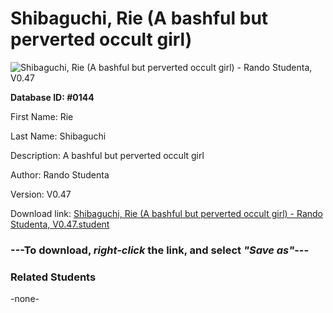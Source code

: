 # Shibaguchi, Rie (A bashful but perverted occult girl)

<img src="../../Files/Images/Shibaguchi, Rie (A bashful but perverted occult girl).png" title="Shibaguchi, Rie (A bashful but perverted occult girl) - Rando Studenta, V0.47">

**Database ID: #0144**

First Name: Rie

Last Name: Shibaguchi

Description: A bashful but perverted occult girl

Author: Rando Studenta

Version: V0.47

Download link: <a href="https://raw.githubusercontent.com/Arbiter1223/Daigaku-Gurashi-Custom-Students/master/Files/Student%20Files/Shibaguchi%2C%20Rie%20(A%20bashful%20but%20perverted%20occult%20girl)%20-%20Rando%20Studenta%2C%20V0.47.student">Shibaguchi, Rie (A bashful but perverted occult girl) - Rando Studenta, V0.47.student</a>

### ---**To download, _right-click_ the link, and select _"Save as"_**---

### Related Students

-none-

